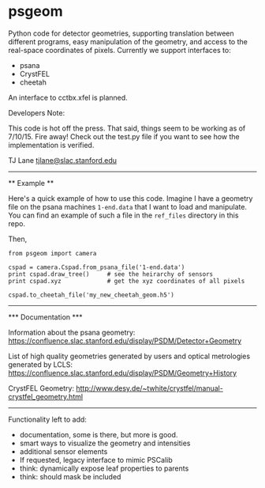 # psgeom

Python code for detector geometries, supporting translation between different programs, easy manipulation of the geometry, and access to the real-space coordinates of pixels. Currently we support interfaces to:

* psana
* CrystFEL
* cheetah

An interface to cctbx.xfel is planned.

Developers Note:

This code is hot off the press. That said, things seem to be working as of 7/10/15. Fire away! Check out the test.py file if you want to see how the implementation is verified.

TJ Lane <tjlane@slac.stanford.edu>

------

** Example **

Here's a quick example of how to use this code. Imagine I have a geometry file
on the psana machines `1-end.data` that I want to load and manipulate. You can
find an example of such a file in the `ref_files` directory in this repo.

Then,

```
from psgeom import camera

cspad = camera.Cspad.from_psana_file('1-end.data')
print cspad.draw_tree()     # see the heirarchy of sensors
print cspad.xyz             # get the xyz coordinates of all pixels

cspad.to_cheetah_file('my_new_cheetah_geom.h5')
```

-------

*** Documentation ***

Information about the psana geometry:
https://confluence.slac.stanford.edu/display/PSDM/Detector+Geometry

List of high quality geometries generated by users and optical metrologies generated by LCLS:
https://confluence.slac.stanford.edu/display/PSDM/Geometry+History

CrystFEL Geometry:
http://www.desy.de/~twhite/crystfel/manual-crystfel_geometry.html

--------

Functionality left to add:
* documentation, some is there, but more is good.
* smart ways to visualize the geometry and intensities
* additional sensor elements
* If requested, legacy interface to mimic PSCalib
* think: dynamically expose leaf properties to parents
* think: should mask be included


